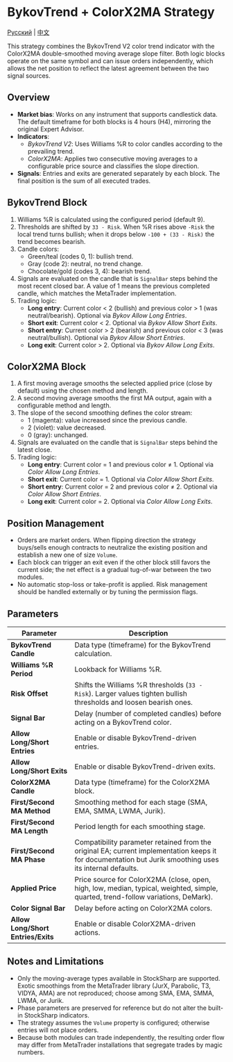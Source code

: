 # BykovTrend + ColorX2MA Strategy
[Русский](README_ru.md) | [中文](README_cn.md)

This strategy combines the BykovTrend V2 color trend indicator with the ColorX2MA double-smoothed moving average slope filter. Both logic blocks operate on the same symbol and can issue orders independently, which allows the net position to reflect the latest agreement between the two signal sources.

## Overview

- **Market bias**: Works on any instrument that supports candlestick data. The default timeframe for both blocks is 4 hours (H4), mirroring the original Expert Advisor.
- **Indicators**:
  - *BykovTrend V2*: Uses Williams %R to color candles according to the prevailing trend.
  - *ColorX2MA*: Applies two consecutive moving averages to a configurable price source and classifies the slope direction.
- **Signals**: Entries and exits are generated separately by each block. The final position is the sum of all executed trades.

## BykovTrend Block

1. Williams %R is calculated using the configured period (default 9).
2. Thresholds are shifted by `33 - Risk`. When %R rises above `-Risk` the local trend turns bullish; when it drops below `-100 + (33 - Risk)` the trend becomes bearish.
3. Candle colors:
   - Green/teal (codes 0, 1): bullish trend.
   - Gray (code 2): neutral, no trend change.
   - Chocolate/gold (codes 3, 4): bearish trend.
4. Signals are evaluated on the candle that is `SignalBar` steps behind the most recent closed bar. A value of 1 means the previous completed candle, which matches the MetaTrader implementation.
5. Trading logic:
   - **Long entry**: Current color < 2 (bullish) and previous color > 1 (was neutral/bearish). Optional via *Bykov Allow Long Entries*.
   - **Short exit**: Current color < 2. Optional via *Bykov Allow Short Exits*.
   - **Short entry**: Current color > 2 (bearish) and previous color < 3 (was neutral/bullish). Optional via *Bykov Allow Short Entries*.
   - **Long exit**: Current color > 2. Optional via *Bykov Allow Long Exits*.

## ColorX2MA Block

1. A first moving average smooths the selected applied price (close by default) using the chosen method and length.
2. A second moving average smooths the first MA output, again with a configurable method and length.
3. The slope of the second smoothing defines the color stream:
   - 1 (magenta): value increased since the previous candle.
   - 2 (violet): value decreased.
   - 0 (gray): unchanged.
4. Signals are evaluated on the candle that is `SignalBar` steps behind the latest close.
5. Trading logic:
   - **Long entry**: Current color = 1 and previous color ≠ 1. Optional via *Color Allow Long Entries*.
   - **Short exit**: Current color = 1. Optional via *Color Allow Short Exits*.
   - **Short entry**: Current color = 2 and previous color ≠ 2. Optional via *Color Allow Short Entries*.
   - **Long exit**: Current color = 2. Optional via *Color Allow Long Exits*.

## Position Management

- Orders are market orders. When flipping direction the strategy buys/sells enough contracts to neutralize the existing position and establish a new one of size `Volume`.
- Each block can trigger an exit even if the other block still favors the current side; the net effect is a gradual tug-of-war between the two modules.
- No automatic stop-loss or take-profit is applied. Risk management should be handled externally or by tuning the permission flags.

## Parameters

| Parameter | Description |
|-----------|-------------|
| **BykovTrend Candle** | Data type (timeframe) for the BykovTrend calculation. |
| **Williams %R Period** | Lookback for Williams %R. |
| **Risk Offset** | Shifts the Williams %R thresholds (`33 - Risk`). Larger values tighten bullish thresholds and loosen bearish ones. |
| **Signal Bar** | Delay (number of completed candles) before acting on a BykovTrend color. |
| **Allow Long/Short Entries** | Enable or disable BykovTrend-driven entries. |
| **Allow Long/Short Exits** | Enable or disable BykovTrend-driven exits. |
| **ColorX2MA Candle** | Data type (timeframe) for the ColorX2MA block. |
| **First/Second MA Method** | Smoothing method for each stage (SMA, EMA, SMMA, LWMA, Jurik). |
| **First/Second MA Length** | Period length for each smoothing stage. |
| **First/Second MA Phase** | Compatibility parameter retained from the original EA; current implementation keeps it for documentation but Jurik smoothing uses its internal defaults. |
| **Applied Price** | Price source for ColorX2MA (close, open, high, low, median, typical, weighted, simple, quarted, trend-follow variations, DeMark). |
| **Color Signal Bar** | Delay before acting on ColorX2MA colors. |
| **Allow Long/Short Entries/Exits** | Enable or disable ColorX2MA-driven actions. |

## Notes and Limitations

- Only the moving-average types available in StockSharp are supported. Exotic smoothings from the MetaTrader library (JurX, Parabolic, T3, VIDYA, AMA) are not reproduced; choose among SMA, EMA, SMMA, LWMA, or Jurik.
- Phase parameters are preserved for reference but do not alter the built-in StockSharp indicators.
- The strategy assumes the `Volume` property is configured; otherwise entries will not place orders.
- Because both modules can trade independently, the resulting order flow may differ from MetaTrader installations that segregate trades by magic numbers.
